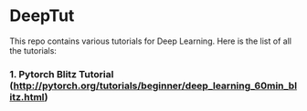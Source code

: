 # DeepTut
This repo contains various tutorials for Deep Learning.
Here is the list of all the tutorials:
### 1. Pytorch Blitz Tutorial (http://pytorch.org/tutorials/beginner/deep_learning_60min_blitz.html) 
